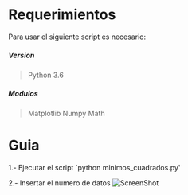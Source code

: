 # Requerimientos
Para usar el siguiente script es necesario:
##### Version
> Python 3.6
##### Modulos
> Matplotlib
> Numpy
> Math

# Guia
1.- Ejecutar el script
`python minimos_cuadrados.py'

2.- Insertar el numero de datos
![ScreenShot](https://raw.github.com/index-0/Regresion/master/Images/1.png)

